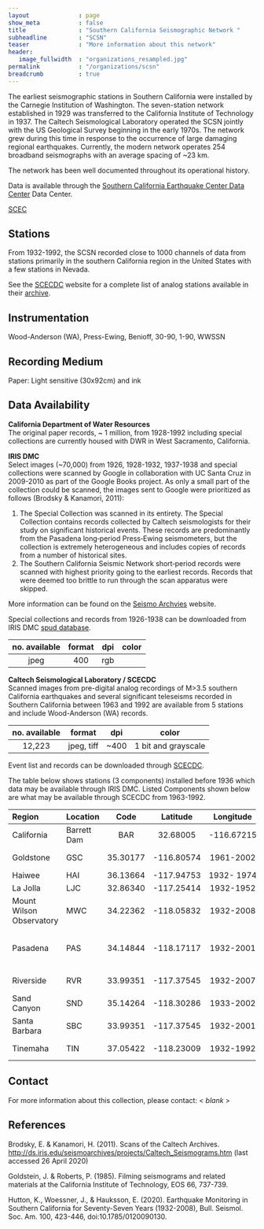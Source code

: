 ```yaml
---
layout              : page
show_meta           : false
title               : "Southern California Seismographic Network "
subheadline         : "SCSN"
teaser              : "More information about this network"
header:
   image_fullwidth  : "organizations_resampled.jpg"
permalink           : "/organizations/scsn"
breadcrumb          : true
---
```


The earliest seismographic stations in Southern California were installed by the Carnegie Institution of Washington. The seven-station network
established in 1929 was transferred to the California Institute of Technology in 1937.
The Caltech Seismological Laboratory operated the SCSN jointly with the US
Geological Survey beginning in the early 1970s. The network grew during this time in
response to the occurrence of large damaging regional earthquakes. Currently, the modern network operates 254 broadband seismographs with an average spacing of ~23 km.

The network has been well documented throughout its operational history.

Data is available through the [Southern California Earthquake Center Data Center](https://scedc.caltech.edu/data/seismograms.html) Data Center.

[SCEC](https://www.scec.org/)
## Stations

From 1932-1992, the SCSN recorded close to 1000 channels of data from stations primarily in the southern California region in the United States with a few stations in Nevada.

See the [SCECDC](https://scedc.caltech.edu/index.html) website for a complete list of analog stations available in their [archive](https://scedc.caltech.edu/data/station/index.html).



## Instrumentation
Wood-Anderson (WA), Press-Ewing, Benioff, 30-90, 1-90, WWSSN


## Recording Medium
Paper: Light sensitive (30x92cm) and ink

## Data Availability
**California Department of Water Resources**
<br>
The original paper records, ~ 1 million, from 1928-1992 including special collections are currently housed with DWR in West Sacramento, California.

**IRIS DMC**
<br>
Select images (~70,000) from 1926, 1928-1932, 1937-1938 and special collections were scanned by Google in collaboration with UC Santa Cruz in 2009-2010 as part of the Google Books project.
As only a small part of the collection could be scanned, the images sent to Google were prioritized as follows (Brodsky & Kanamori, 2011):
<ol>
<li>
The Special Collection was scanned in its entirety. The Special Collection contains records collected by Caltech seismologists for their study on significant historical events. These records are predominantly from the Pasadena long‐period Press‐Ewing seismometers, but the collection is extremely heterogeneous and includes copies of records from a number of historical sites. </li>
<li>The Southern California Seismic Network short‐period records were scanned with highest priority going to the earliest records. Records that were deemed too brittle to run through the scan apparatus were skipped. </li>
</ol>

More information can be found on the [Seismo Archvies]( http://ds.iris.edu/seismo-archives/projects/) website.

Special collections and records from 1926-1938 can be downloaded from IRIS DMC [spud database](http://ds.iris.edu/seismo-archives/projects/caltech_archive/).

**no. available** | **format** | **dpi** | **color**
| :---: | :---: | :---: | :---:
| jpeg | 400 | rgb


**Caltech Seismological Laboratory / SCECDC**
<br>
Scanned images from pre-digital analog recordings of M>3.5 southern California earthquakes and several significant teleseisms recorded in Southern California between 1963 and 1992 are available from 5 stations and include Wood-Anderson (WA) records.

**no. available** | **format** | **dpi** | **color**
| :---: | :---: | :---: | :---:
12,223|  jpeg, tiff | ~400 |1 bit and grayscale|

Event list and records can be downloaded through [SCECDC](https://scedc.caltech.edu/data/seismograms.html).

The table below shows stations (3 components) installed before 1936 which data may be available through IRIS DMC. Listed Components shown below are what may be available through SCECDC from 1963-1992.


**Region** | **Location** | **Code** | **Latitude** | **Longitude** | **Timespan** | **Components**
| :--- | :--- | :---: | :---: | :---: | :---: | :---:
California | Barrett Dam | BAR | 32.68005 | -116.67215 | 1932-2001 |WA (N), 1-90 (NE,Z)
| Goldstone | GSC | 35.30177 | -116.80574 | 1961-2002| LP NZE (WWSSN)
|Haiwee | HAI | 36.13664 | -117.94753  | 1932- 1974 |
|La Jolla | LJC | 32.86340 | -117.25414   | 1932-1952 |
|Mount Wilson Observatory | MWC | 34.22362 | -118.05832 | 1932-2008 |
| Pasadena | PAS | 34.14844 |-118.17117   |1932-2001| WA (2), 1-90, 30-90 (3)
| Riverside | RVR | 33.99351 |-117.37545 | 1932-2007| WA (2), 1-90 (3)
|Sand Canyon | SND | 35.14264 | -118.30286 | 1933-2002 |
| Santa Barbara | SBC | 33.99351 | -117.37545  | 1932-2001|
| Tinemaha | TIN  | 37.05422 | -118.23009  | 1932-1992 | WA (2), 1-90 (3)



## Contact
For more information about this collection, please contact: \< *blank* \>

## References
Brodsky, E. & Kanamori, H. (2011). Scans of the Caltech Archives. http://ds.iris.edu/seismoarchives/projects/Caltech_Seismograms.htm (last accessed 26 April 2020)

Goldstein, J. & Roberts, P. (1985). Filming seismograms and related materials at the California Institute of Technology, EOS 66, 737-739.

Hutton, K., Woessner, J., & Hauksson, E. (2020). Earthquake Monitoring in Southern California
for Seventy-Seven Years (1932-2008), Bull. Seismol. Soc. Am. 100, 423-446, doi:10.1785/0120090130.
